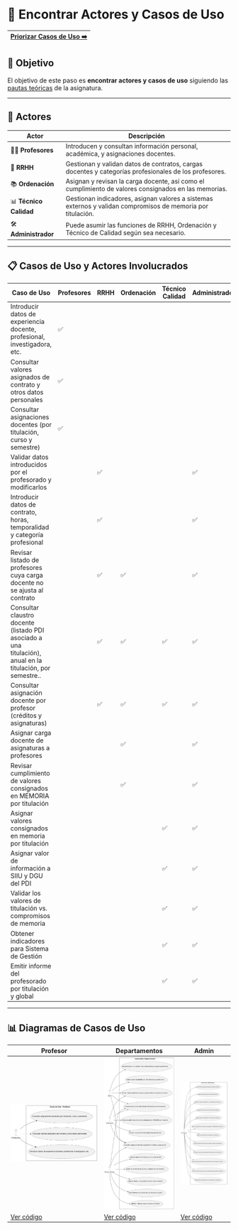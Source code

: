 # 📝 Encontrar Actores y Casos de Uso

[Priorizar Casos de Uso ➡️](PriorizarCasosDeUso.md) |
|--:|

## 🎯 **Objetivo**

El objetivo de este paso es **encontrar actores y casos de uso** siguiendo las [pautas teóricas](https://github.com/mmasias/IdSw1/blob/main/temario/contenidos/CdU.eAyCdU.md#c%C3%B3mo) de la asignatura.

---

## 👥 **Actores**  

| **Actor**              | **Descripción**                                                                                             |
|------------------------|-------------------------------------------------------------------------------------------------------------|
| 👩‍🏫 **Profesores**      | Introducen y consultan información personal, académica, y asignaciones docentes.                            |
| 🏢 **RRHH**            | Gestionan y validan datos de contratos, cargas docentes y categorías profesionales de los profesores.       |
| 📚 **Ordenación**      | Asignan y revisan la carga docente, así como el cumplimiento de valores consignados en las memorias.        |
| 📊 **Técnico Calidad** | Gestionan indicadores, asignan valores a sistemas externos y validan compromisos de memoria por titulación. |
| 🛠️ **Administrador**   | Puede asumir las funciones de RRHH, Ordenación y Técnico de Calidad según sea necesario.                    |

---

## 📋 **Casos de Uso y Actores Involucrados**

| Caso de Uso                                                                                                | Profesores | RRHH | Ordenación | Técnico Calidad | Administrador |
|------------------------------------------------------------------------------------------------------------|------------|------|------------|-----------------|---------------|
| Introducir datos de experiencia docente, profesional, investigadora, etc.                                  | ✅         |      |            |                 |               |
| Consultar valores asignados de contrato y otros datos personales                                           | ✅         |      |            |                 |               |
| Consultar asignaciones docentes (por titulación, curso y semestre)                                         | ✅         |      |            |                 |               |
| Validar datos introducidos por el profesorado y modificarlos                                               |            | ✅   |            |                 | ✅            |
| Introducir datos de contrato, horas, temporalidad y categoría profesional                                  |            | ✅   |            |                 | ✅            |
| Revisar listado de profesores cuya carga docente no se ajusta al contrato                                  |            | ✅   | ✅         |                 | ✅           |
| Consultar claustro docente (listado PDI asociado a una titulación), anual en la titulación, por semestre.. |            | ✅   | ✅         | ✅             | ✅            |
| Consultar asignación docente por profesor (créditos y asignaturas)                                         |            | ✅   | ✅         | ✅             | ✅            |
| Asignar carga docente de asignaturas a profesores                                                          |            |      | ✅         |                 | ✅            |
| Revisar cumplimiento de valores consignados en MEMORIA por titulación                                      |            |      | ✅         |                 | ✅            |
| Asignar valores consignados en memoria por titulación                                                      |            |      |            | ✅              | ✅            |
| Asignar valor de información a SIIU y DGU del PDI                                                          |            |      |            | ✅              | ✅            |
| Validar los valores de titulación vs. compromisos de memoria                                               |            |      |            | ✅              | ✅            |
| Obtener indicadores para Sistema de Gestión                                                                |            |      |            | ✅              | ✅            |
| Emitir informe del profesorado por titulación y global                                                     |            |      |            | ✅              | ✅            |

---

## 📊 **Diagramas de Casos de Uso**

| **Profesor**                                     | **Departamentos**                                          | **Admin**                                  |
|--------------------------------------------------|------------------------------------------------------------|--------------------------------------------|
| ![Profesor](/images/modelosUML/CdU/Profesor.svg) | ![Departamentos](/images/modelosUML/CdU/Departamentos.svg) | ![Admin](/images/modelosUML/CdU/Admin.svg) |
| [Ver código](/modelosUML/CdU/Profesor.puml)      | [Ver código](/modelosUML/CdU/Departamentos.puml)           | [Ver código](/modelosUML/CdU/Admin.puml)   |
